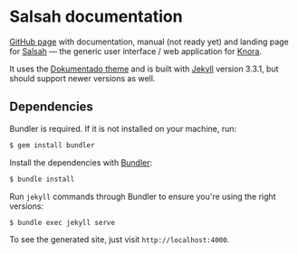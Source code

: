 # Salsah documentation

[GitHub page](https://dhlab-basel.github.io/Salsah) with documentation, manual (not ready yet) and landing page for [Salsah](https://github.com/dhlab-basel/Salsah) — the generic user interface / web application for [Knora](https://knora.org).

It uses the [Dokumentado theme](https://github.com/lakto/dokumentado) and is built with [Jekyll](http://jekyllrb.com/) version 3.3.1, but should support newer versions as well. 

## Dependencies

Bundler is required. 
If it is not installed on your machine, run:

~~~bash
$ gem install bundler
~~~

Install the dependencies with [Bundler](http://bundler.io/):

~~~bash
$ bundle install
~~~

Run `jekyll` commands through Bundler to ensure you're using the right versions:

~~~bash
$ bundle exec jekyll serve
~~~

To see the generated site, just visit `http://localhost:4000`.
